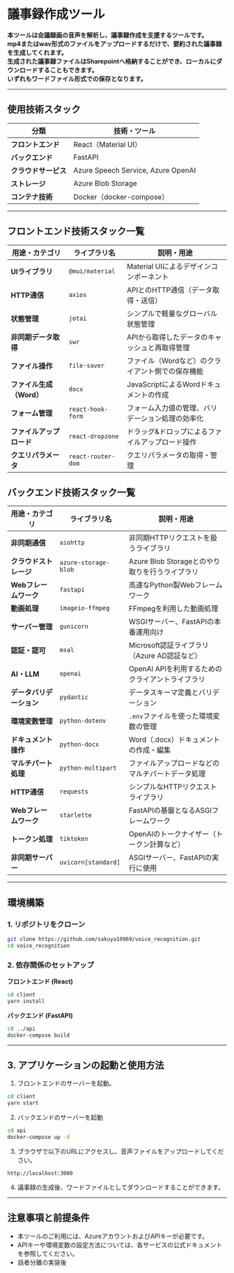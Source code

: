 # 議事録作成ツール

**本ツールは会議録画の音声を解析し、議事録作成を支援するツールです。**<br/>
**mp4またはwav形式のファイルをアップロードするだけで、要約された議事録を生成してくれます。**<br>
**生成された議事録ファイルはSharepointへ格納することができ、ローカルにダウンロードすることもできます。**<br>
**いずれもワードファイル形式での保存となります。**<br>

---

## 使用技術スタック

| **分類**         | **技術・ツール**                         |
|--------------|--------------------------------|
| **フロントエンド** | React（Material UI）        |
| **バックエンド**   | FastAPI                    |
| **クラウドサービス** | Azure Speech Service, Azure OpenAI |
| **ストレージ**     | Azure Blob Storage         |
| **コンテナ技術**   | Docker（docker-compose）   |

---

## フロントエンド技術スタック一覧

| **用途・カテゴリ**          | **ライブラリ名**           | **説明・用途**                                       |
|---------------------|--------------------|-----------------------------------------------|
| **UIライブラリ**        | `@mui/material`    | Material UIによるデザインコンポーネント               |
| **HTTP通信**           | `axios`            | APIとのHTTP通信（データ取得・送信）                   |
| **状態管理**           | `jotai`            | シンプルで軽量なグローバル状態管理                    |
| **非同期データ取得**     | `swr`              | APIから取得したデータのキャッシュと再取得管理            |
| **ファイル操作**        | `file-saver`       | ファイル（Wordなど）のクライアント側での保存機能        |
| **ファイル生成（Word）** | `docx`             | JavaScriptによるWordドキュメントの作成                |
| **フォーム管理**        | `react-hook-form`  | フォーム入力値の管理、バリデーション処理の効率化         |
| **ファイルアップロード**  | `react-dropzone`   | ドラッグ&ドロップによるファイルアップロード操作  |
| **クエリパラメータ**         | `react-router-dom` | クエリパラメータの取得・管理               |

## バックエンド技術スタック一覧

| **用途・カテゴリ**      | **ライブラリ名**         | **説明・用途**                                       |
|-------------------|------------------|-------------------------------------------|
| **非同期通信**       | `aiohttp`         | 非同期HTTPリクエストを扱うライブラリ                |
| **クラウドストレージ**   | `azure-storage-blob` | Azure Blob Storageとのやり取りを行うライブラリ      |
| **Webフレームワーク**   | `fastapi`         | 高速なPython製Webフレームワーク                    |
| **動画処理**        | `imageio-ffmpeg`  | FFmpegを利用した動画処理                        |
| **サーバー管理**     | `gunicorn`        | WSGIサーバー、FastAPIの本番運用向け                 |
| **認証・認可**       | `msal`            | Microsoft認証ライブラリ（Azure AD認証など）         |
| **AI・LLM**       | `openai`          | OpenAI APIを利用するためのクライアントライブラリ      |
| **データバリデーション** | `pydantic`        | データスキーマ定義とバリデーション                 |
| **環境変数管理**     | `python-dotenv`   | `.env`ファイルを使った環境変数の管理               |
| **ドキュメント操作**   | `python-docx`     | Word（.docx）ドキュメントの作成・編集              |
| **マルチパート処理**   | `python-multipart` | ファイルアップロードなどのマルチパートデータ処理     |
| **HTTP通信**       | `requests`        | シンプルなHTTPリクエストライブラリ                 |
| **Webフレームワーク**   | `starlette`        | FastAPIの基盤となるASGIフレームワーク               |
| **トークン処理**     | `tiktoken`        | OpenAIのトークナイザー（トークン計算など）         |
| **非同期サーバー**   | `uvicorn[standard]` | ASGIサーバー、FastAPIの実行に使用                  |

---

## 環境構築

### 1. リポジトリをクローン

```bash
git clone https://github.com/sakuya10969/voice_recognition.git
cd voice_recognition
```

### 2. 依存関係のセットアップ

**フロントエンド (React)**
```bash
cd client
yarn install
```

**バックエンド (FastAPI)**
```bash
cd ../api
docker-compose build
```

---

## 3. アプリケーションの起動と使用方法

1. フロントエンドのサーバーを起動。
```bash
cd client
yarn start
```

2. バックエンドのサーバーを起動
```bash
cd api
docker-compose up -d
```

3. ブラウザで以下のURLにアクセスし、音声ファイルをアップロードしてください。
```
http://localhost:3000
```

4. 議事録の生成後、ワードファイルとしてダウンロードすることができます。

---

## 注意事項と前提条件
- 本ツールのご利用には、AzureアカウントおよびAPIキーが必要です。
- APIキーや環境変数の設定方法については、各サービスの公式ドキュメントを参照してください。
- 話者分離の実装後
